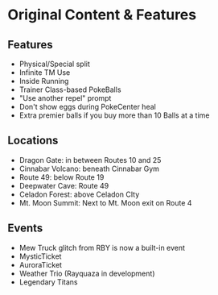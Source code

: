 # Original Content & Features
## Features
- Physical/Special split
- Infinite TM Use
- Inside Running
- Trainer Class-based PokeBalls
- "Use another repel" prompt
- Don't show eggs during PokeCenter heal
- Extra premier balls if you buy more than 10 Balls at a time
## Locations
- Dragon Gate: in between Routes 10 and 25
- Cinnabar Volcano: beneath Cinnabar Gym
- Route 49: below Route 19
- Deepwater Cave: Route 49
- Celadon Forest: above Celadon CIty
- Mt. Moon Summit: Next  to Mt. Moon exit on Route 4
## Events
- Mew Truck glitch from RBY is now a built-in event
- MysticTicket
- AuroraTicket
- Weather Trio (Rayquaza in development)
- Legendary Titans